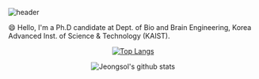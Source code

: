 ![header](https://capsule-render.vercel.app/api?type=transparent&color=black&height=300&section=header&text=Jeongsol%20Kim&fontSize=90)


😄 Hello, I'm a Ph.D candidate at Dept. of Bio and Brain Engineering, Korea Advanced Inst. of Science & Technology (KAIST).


<div align=center>

[![Top Langs](https://github-readme-stats.vercel.app/api/top-langs/?username=jeongsol-kim&layout=compact&theme=dracula)](https://github.com/jeongsol-kim)

![Jeongsol's github stats](https://github-readme-stats.vercel.app/api?username=jeongsol-kim&show_icons=true&theme=dracula)
</div>